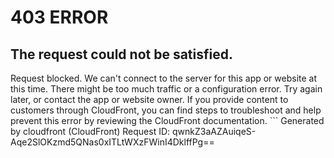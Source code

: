# 403 ERROR

## The request could not be satisfied.

Request blocked. We can't connect to the server for this app or website at this time. There might be too much traffic or a configuration error. Try again later, or contact the app or website owner. If you provide content to customers through CloudFront, you can find steps to troubleshoot and help prevent this error by reviewing the CloudFront documentation. ```
Generated by cloudfront (CloudFront)
Request ID: qwnkZ3aAZAuiqeS-Aqe2SlOKzmd5QNas0xITLtWXzFWinI4DklffPg==

```


